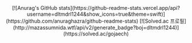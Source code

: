 <div align="center">  
[![Anurag's GitHub stats](https://github-readme-stats.vercel.app/api?username=dltmdrl1244&show_icons=true&theme=swift)](https://github.com/anuraghazra/github-readme-stats)  
[![Solved.ac
프로필](http://mazassumnida.wtf/api/v2/generate_badge?boj=dltmdrl1244)](https://solved.ac/gojaech)

</div>
